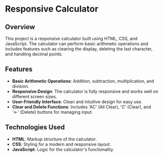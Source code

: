 # Responsive Calculator

## Overview
This project is a responsive calculator built using HTML, CSS, and JavaScript. The calculator can perform basic arithmetic operations and includes features such as clearing the display, deleting the last character, and handling decimal points.

## Features
- **Basic Arithmetic Operations**: Addition, subtraction, multiplication, and division.
- **Responsive Design**: The calculator is fully responsive and works well on different screen sizes.
- **User-Friendly Interface**: Clean and intuitive design for easy use.
- **Clear and Delete Functions**: Includes 'AC' (All Clear), 'C' (Clear), and '←' (Delete) buttons for managing input.

## Technologies Used
- **HTML**: Markup structure of the calculator.
- **CSS**: Styling for a modern and responsive layout.
- **JavaScript**: Logic for the calculator's functionality.
